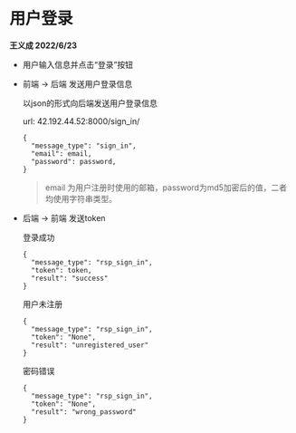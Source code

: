 # 用户登录

**王义成 2022/6/23**

* 用户输入信息并点击“登录”按钮

* 前端 -> 后端 发送用户登录信息

  以json的形式向后端发送用户登录信息

  url: 42.192.44.52:8000/sign_in/

  ```
  {
    "message_type": "sign_in",
    "email": email,
    "password": password,
  }
  ```

  > email 为用户注册时使用的邮箱，password为md5加密后的值，二者均使用字符串类型。

* 后端 -> 前端 发送token

  登录成功
  ```
  {
    "message_type": "rsp_sign_in",
    "token": token,
    "result": "success"
  }
  ```

  用户未注册
  ```
  {
    "message_type": "rsp_sign_in",
    "token": "None",
    "result": "unregistered_user"
  }
  ```

  密码错误
  ```
  {
    "message_type": "rsp_sign_in",
    "token": "None",
    "result": "wrong_password"
  }
  ```




